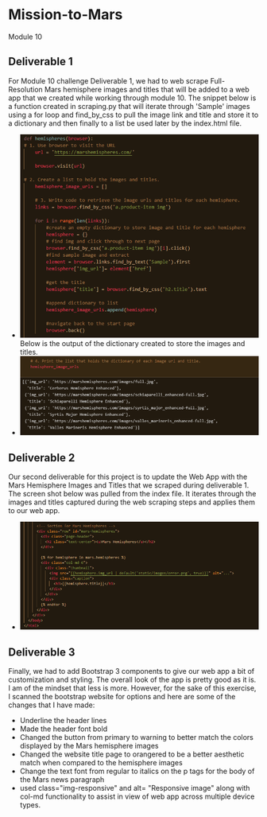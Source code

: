 # Mission-to-Mars
Module 10
## Deliverable 1
 For Module 10 challenge Deliverable 1, we had to web scrape Full-Resolution Mars hemisphere images and titles that will be added to a web app that we created while working through module 10.  The snippet below is a function created in scraping.py that will iterate through 'Sample' images using a for loop and find_by_css to pull the image link and title and store it to a dictionary and then finally to a list be used later by the index.html file.
 * ![WebScraping](Resources/WebScraping.PNG)
 Below is the output of the dictionary created to store the images and titles.
  * ![title_image](Resources/title_image.PNG)
## Deliverable 2
 Our second deliverable for this project is to update the Web App with the Mars Hemisphere Images and Titles that we scraped during deliverable 1.  The screen shot below was pulled from the index file. It iterates through the images and titles captured during the web scraping steps and applies them to our web app.
  * ![Index_html_mars_hemi](Resources/Index_html_mars_hemi.PNG)
## Deliverable 3
 Finally, we had to add Bootstrap 3 components to give our web app a bit of customization and styling.  The overall look of the app is pretty good as it is.  I am of the mindset that less is more.  However, for the sake of this exercise, I scanned the bootstrap website for options and here are some of the changes that I have made:
 * Underline the header lines
 * Made the header font bold
 * Changed the button from primary to warning to better match the colors displayed by the Mars hemisphere images
 * Changed the website title page to orangered to be a better aesthetic match when compared to the hemisphere images
 * Change the text font from regular to italics on the p tags for the body of the Mars news paragraph
 * used class="img-responsive" and alt= "Responsive image" along with col-md functionality to assist in view of web app across multiple device types.
